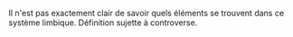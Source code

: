 Il n'est pas exactement clair de savoir quels éléments se trouvent dans ce système limbique. Définition sujette à controverse.